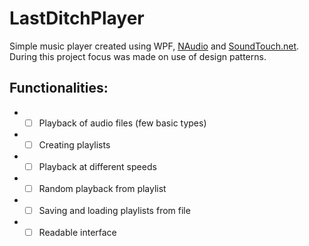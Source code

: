 # LastDitchPlayer
Simple music player created using WPF, [NAudio](https://github.com/naudio/NAudio) and [SoundTouch.net](https://github.com/owoudenberg/soundtouch.net).  
During this project focus was made on use of design patterns.

## Functionalities:
* - [ ] Playback of audio files (few basic types)
* - [ ] Creating playlists
* - [ ] Playback at different speeds
* - [ ] Random playback from playlist
* - [ ] Saving and loading playlists from file
* - [ ] Readable interface
